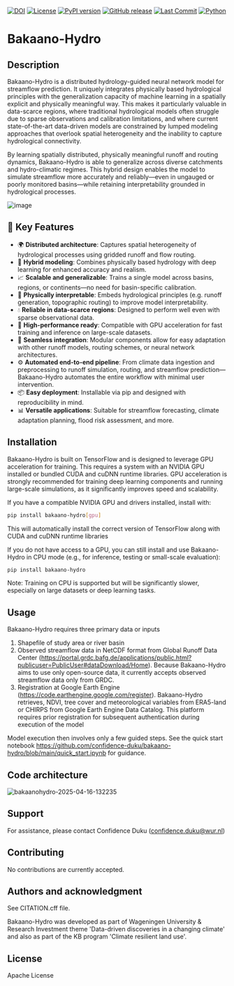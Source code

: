 [![DOI](https://zenodo.org/badge/923830097.svg)](https://doi.org/10.5281/zenodo.15227201) [![License](https://img.shields.io/github/license/confidence-duku/bakaano-hydro.svg)](https://github.com/confidence-duku/bakaano-hydro/blob/main/LICENSE) [![PyPI version](https://badge.fury.io/py/bakaano-hydro.svg)](https://pypi.org/project/bakaano-hydro/)
 [![GitHub release](https://img.shields.io/github/v/release/confidence-duku/bakaano-hydro.svg)](https://github.com/confidence-duku/bakaano-hydro/releases) [![Last Commit](https://img.shields.io/github/last-commit/confidence-duku/bakaano-hydro.svg)](https://github.com/confidence-duku/bakaano-hydro/commits/main) [![Python](https://img.shields.io/badge/python-3.8+-blue.svg)](https://www.python.org/)

# Bakaano-Hydro

## Description

Bakaano-Hydro is a distributed hydrology-guided neural network model for streamflow prediction. It uniquely integrates physically based hydrological principles with the generalization capacity of machine learning in a spatially explicit and physically meaningful way. This makes it particularly valuable in data-scarce regions, where traditional hydrological models often struggle due to sparse observations and calibration limitations, and where current state-of-the-art data-driven models are constrained by lumped modeling approaches that overlook spatial heterogeneity and the inability to capture hydrological connectivity. 

By learning spatially distributed, physically meaningful runoff and routing dynamics, Bakaano-Hydro is able to generalize across diverse catchments and hydro-climatic regimes. This hybrid design enables the model to simulate streamflow more accurately and reliably—even in ungauged or poorly monitored basins—while retaining interpretability grounded in hydrological processes.

![image](https://github.com/user-attachments/assets/8cc1a447-c625-4278-924c-1697e6d10fbf)

## 🔑 Key Features
- 🌍 **Distributed architecture**: Captures spatial heterogeneity of hydrological processes using gridded runoff and flow routing.
- 🧠 **Hybrid modeling**: Combines physically based hydrology with deep learning for enhanced accuracy and realism.
- 📈 **Scalable and generalizable**: Trains a single model across basins, regions, or continents—no need for basin-specific calibration.
- 🔬 **Physically interpretable**: Embeds hydrological principles (e.g. runoff generation, topographic routing) to improve model interpretability.
- 💧 **Reliable in data-scarce regions**: Designed to perform well even with sparse observational data.
- 🚀 **High-performance ready**: Compatible with GPU acceleration for fast training and inference on large-scale datasets.
- 🔁 **Seamless integration**: Modular components allow for easy adaptation with other runoff models, routing schemes, or neural network architectures.
- ⚙️ **Automated end-to-end pipeline**: From climate data ingestion and preprocessing to runoff simulation, routing, and streamflow prediction—Bakaano-Hydro automates the entire workflow with minimal user intervention.
- 📦 **Easy deployment**: Installable via pip and designed with reproducibility in mind.
- 📊 **Versatile applications**: Suitable for streamflow forecasting, climate adaptation planning, flood risk assessment, and more.

## Installation

Bakaano-Hydro is built on TensorFlow and is designed to leverage GPU acceleration for training. This requires a system with an NVIDIA GPU installed or bundled CUDA and cuDNN runtime libraries.
GPU acceleration is strongly recommended for training deep learning components and running large-scale simulations, as it significantly improves speed and scalability.

If you have a compatible NVIDIA GPU and drivers installed, install with:

```bash
pip install bakaano-hydro[gpu]
```

This will automatically install the correct version of TensorFlow along with CUDA and cuDNN runtime libraries

If you do not have access to a GPU, you can still install and use Bakaano-Hydro in CPU mode (e.g., for inference, testing or small-scale evaluation):

```bash
pip install bakaano-hydro
```

Note: Training on CPU is supported but will be significantly slower, especially on large datasets or deep learning tasks.

## Usage

Bakaano-Hydro requires three primary data or inputs

1. Shapefile of study area or river basin
2. Observed streamflow data in NetCDF format from Global Runoff Data Center (<https://portal.grdc.bafg.de/applications/public.html?publicuser=PublicUser#dataDownload/Home>). Because Bakaano-Hydro aims to use only open-source data, it currently accepts observed streamflow data only from GRDC.
3. Registration at Google Earth Engine (<https://code.earthengine.google.com/register>). Bakaano-Hydro retrieves, NDVI, tree cover and meteorological variables from ERA5-land or CHIRPS from Google Earth Engine Data Catalog. This platform requires prior registration for subsequent authentication during execution of the model

Model execution then involves only a few guided steps. See the quick start notebook <https://github.com/confidence-duku/bakaano-hydro/blob/main/quick_start.ipynb> for guidance.

## Code architecture

![bakaanohydro-2025-04-16-132235](https://github.com/user-attachments/assets/4a98f643-b703-4352-bfd7-3d4d13e9fdfe)

## Support

For assistance, please contact Confidence Duku (<confidence.duku@wur.nl>)

## Contributing

No contributions are currently accepted.

## Authors and acknowledgment

See CITATION.cff file.

Bakaano-Hydro was developed as part of Wageningen University & Research Investment theme 'Data-driven discoveries in a changing climate' and also as part of the KB program 'Climate resilient land use'.

## License

Apache License
